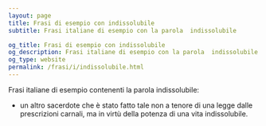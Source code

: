 ```yaml
---
layout: page
title: Frasi di esempio con indissolubile 
subtitle: Frasi italiane di esempio con la parola  indissolubile

og_title: Frasi di esempio con indissolubile 
og_description: Frasi italiane di esempio con la parola  indissolubile
og_type: website
permalink: /frasi/i/indissolubile.html
---
```


Frasi italiane di esempio contenenti la parola indissolubile:


- un altro sacerdote che è stato fatto tale non a tenore di una legge dalle prescrizioni carnali, ma in virtù della potenza di una vita indissolubile.
